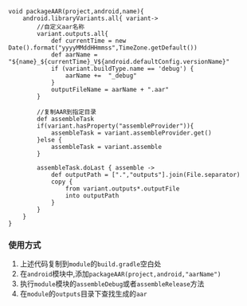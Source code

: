 ```
void packageAAR(project,android,name){
    android.libraryVariants.all{ variant->
        //自定义aar名称
        variant.outputs.all{
            def currentTime = new Date().format("yyyyMMddHHmmss",TimeZone.getDefault())
            def aarName = "${name}_${currentTime}_V${android.defaultConfig.versionName}"
            if (variant.buildType.name == 'debug') {
                aarName +=  "_debug"
            }
            outputFileName = aarName + ".aar"
        }

        //复制AAR到指定目录
        def assembleTask
        if(variant.hasProperty("assembleProvider")){
            assembleTask = variant.assembleProvider.get()
        }else {
            assembleTask = variant.assemble
        }

        assembleTask.doLast { assemble ->
            def outputPath = [".","outputs"].join(File.separator)
            copy {
                from variant.outputs*.outputFile
                into outputPath
            }
        }
    }
}
```

### 使用方式
1. 上述代码复制到`module`的`build.gradle`空白处
2. 在`android`模块中,添加`packageAAR(project,android,"aarName")`
3. 执行`module`模块的`assembleDebug`或者`assembleRelease`方法
4. 在`module`的`outputs`目录下查找生成的`aar`

